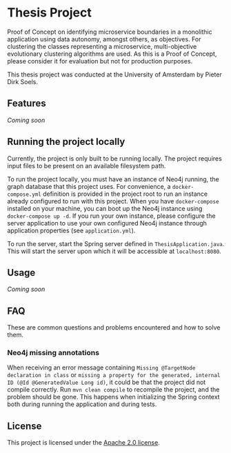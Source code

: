 # Thesis Project

Proof of Concept on identifying microservice boundaries in a monolithic application using data autonomy, amongst others,
as objectives. For clustering the classes representing a microservice, multi-objective evolutionary clustering
algorithms are used. As this is a Proof of Concept, please consider it for evaluation but not for production purposes.

This thesis project was conducted at the University of Amsterdam by Pieter Dirk Soels.

## Features

_Coming soon_

## Running the project locally

Currently, the project is only built to be running locally. The project requires input files to be present on an
available filesystem path.

To run the project locally, you must have an instance of Neo4j running, the graph database that this project uses. For
convenience, a `docker-compose.yml` definition is provided in the project root to run an instance already configured to
run with this project. When you have `docker-compose` installed on your machine, you can boot up the Neo4j instance
using `docker-compose up -d`. If you run your own instance, please configure the server application to use your own
configured Neo4j instance through application properties (see `application.yml`).

To run the server, start the Spring server defined in `ThesisApplication.java`. This will start the server upon which it
will be accessible at `localhost:8080`.

## Usage

_Coming soon_

## FAQ

These are common questions and problems encountered and how to solve them.

### Neo4j missing annotations

When receiving an error message containing `Missing @TargetNode declaration in class`
or `missing a property for the generated, internal ID (@Id @GeneratedValue Long id)`, it could be that the project did
not compile correctly. Run `mvn clean compile` to recompile the project, and the problem should be gone. This happens
when initializing the Spring context both during running the application and during tests.

## License

This project is licensed under the [Apache 2.0 license](LICENSE.txt).
